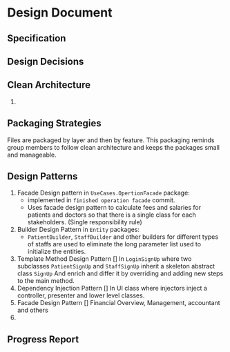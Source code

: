 # Design Document

## Specification

## Design Decisions

## Clean Architecture
1. 
## Packaging Strategies
Files are packaged by layer and then by feature. This packaging reminds group members to follow clean architecture and keeps the packages small and manageable.
## Design Patterns
 1. Facade Design pattern in `UseCases.OpertionFacade` package: 
    * implemented in `finished operation facade` commit. 
    * Uses facade design pattern to calculate fees and salaries for patients and doctors so that 
    there is a single class for each stakeholders. (Single responsibility rule)
 2. Builder Design Pattern in ```Entity``` packages:
    * `PatientBuilder`, `StaffBuilder` and other builders for different types of staffs are used to 
    eliminate the long parameter list used to initialize the entities.
 3. Template Method Design Pattern []
    In ```LoginSignUp``` where two subclasses `PatientSignUp` and `StaffSignUp` inherit a skeleton abstract class `SignUp`
    And enrich and differ it by overriding and adding new steps to the main method.
 4. Dependency Injection Pattern []
    In UI class where injectors inject a controller, presenter and lower level classes.
 5. Facade Design Pattern []
    Financial Overview, Management, accountant and others
 6. 
## Progress Report

